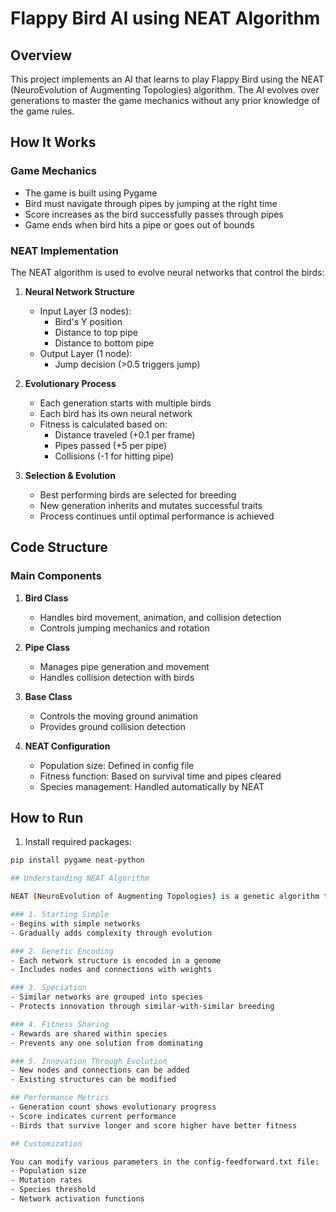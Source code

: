 # Flappy Bird AI using NEAT Algorithm

## Overview
This project implements an AI that learns to play Flappy Bird using the NEAT (NeuroEvolution of Augmenting Topologies) algorithm. The AI evolves over generations to master the game mechanics without any prior knowledge of the game rules.

## How It Works

### Game Mechanics
- The game is built using Pygame
- Bird must navigate through pipes by jumping at the right time
- Score increases as the bird successfully passes through pipes
- Game ends when bird hits a pipe or goes out of bounds

### NEAT Implementation
The NEAT algorithm is used to evolve neural networks that control the birds:

1. **Neural Network Structure**
   - Input Layer (3 nodes):
     - Bird's Y position
     - Distance to top pipe
     - Distance to bottom pipe
   - Output Layer (1 node):
     - Jump decision (>0.5 triggers jump)

2. **Evolutionary Process**
   - Each generation starts with multiple birds
   - Each bird has its own neural network
   - Fitness is calculated based on:
     - Distance traveled (+0.1 per frame)
     - Pipes passed (+5 per pipe)
     - Collisions (-1 for hitting pipe)

3. **Selection & Evolution**
   - Best performing birds are selected for breeding
   - New generation inherits and mutates successful traits
   - Process continues until optimal performance is achieved

## Code Structure

### Main Components

1. **Bird Class**
   - Handles bird movement, animation, and collision detection
   - Controls jumping mechanics and rotation

2. **Pipe Class**
   - Manages pipe generation and movement
   - Handles collision detection with birds

3. **Base Class**
   - Controls the moving ground animation
   - Provides ground collision detection

4. **NEAT Configuration**
   - Population size: Defined in config file
   - Fitness function: Based on survival time and pipes cleared
   - Species management: Handled automatically by NEAT

## How to Run

1. Install required packages:
```bash
pip install pygame neat-python

## Understanding NEAT Algorithm

NEAT (NeuroEvolution of Augmenting Topologies) is a genetic algorithm that evolves neural networks. Key features:

### 1. Starting Simple
- Begins with simple networks
- Gradually adds complexity through evolution

### 2. Genetic Encoding
- Each network structure is encoded in a genome
- Includes nodes and connections with weights

### 3. Speciation
- Similar networks are grouped into species
- Protects innovation through similar-with-similar breeding

### 4. Fitness Sharing
- Rewards are shared within species
- Prevents any one solution from dominating

### 5. Innovation Through Evolution
- New nodes and connections can be added
- Existing structures can be modified

## Performance Metrics
- Generation count shows evolutionary progress
- Score indicates current performance
- Birds that survive longer and score higher have better fitness

## Customization

You can modify various parameters in the config-feedforward.txt file:
- Population size
- Mutation rates
- Species threshold
- Network activation functions

